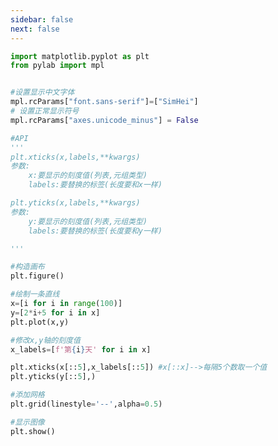 ```yaml
---
sidebar: false
next: false
---
```

<BlogInfo/>






```python
import matplotlib.pyplot as plt
from pylab import mpl


#设置显示中文字体
mpl.rcParams["font.sans-serif"]=["SimHei"]
# 设置正常显示符号
mpl.rcParams["axes.unicode_minus"] = False

#API
'''
plt.xticks(x,labels,**kwargs)
参数:
    x:要显示的刻度值(列表,元组类型)
    labels:要替换的标签(长度要和x一样)

plt.yticks(x,labels,**kwargs)
参数:
    y:要显示的刻度值(列表,元组类型)
    labels:要替换的标签(长度要和y一样)   

'''

#构造画布
plt.figure()

#绘制一条直线
x=[i for i in range(100)]
y=[2*i+5 for i in x]
plt.plot(x,y)

#修改x,y轴的刻度值
x_labels=[f'第{i}天' for i in x]

plt.xticks(x[::5],x_labels[::5]) #x[::x]-->每隔5个数取一个值
plt.yticks(y[::5],)

#添加网格
plt.grid(linestyle='--',alpha=0.5)

#显示图像
plt.show()


```






<ActionBox />
        
<style>#top-box {margin-top:0.5rem!important;}</style>